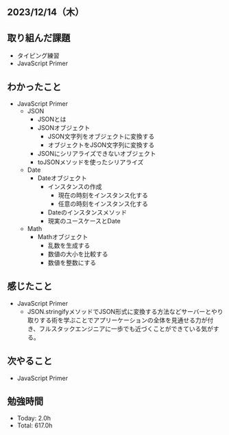 ## 2023/12/14（木）

## 取り組んだ課題

- タイピング練習
- JavaScript Primer

## わかったこと
- JavaScript Primer
  - JSON
    - JSONとは
    - JSONオブジェクト
      - JSON文字列をオブジェクトに変換する
      - オブジェクトをJSON文字列に変換する
    - JSONにシリアライズできないオブジェクト
    - toJSONメソッドを使ったシリアライズ
  - Date
    - Dateオブジェクト
      - インスタンスの作成
        - 現在の時刻をインスタンス化する
        - 任意の時刻をインスタンス化する
      - Dateのインスタンスメソッド
      - 現実のユースケースとDate
  - Math
    - Mathオブジェクト
      - 乱数を生成する
      - 数値の大小を比較する
      - 数値を整数にする

## 感じたこと 
- JavaScript Primer
  - JSON.stringifyメソッドでJSON形式に変換する方法などサーバーとやり取りする術を学ぶことでアプリーケーションの全体を見通せる力が付き、フルスタックエンジニアに一歩でも近づくことができている気がする。

## 次やること
- JavaScript Primer

## 勉強時間

- Today: 2.0h
- Total: 617.0h
